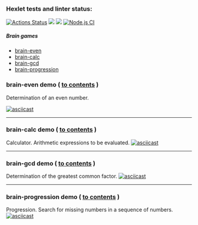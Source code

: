 ### Hexlet tests and linter status:
[![Actions Status](https://github.com/mylitvinov/frontend-project-lvl1/workflows/hexlet-check/badge.svg)](https://github.com/mylitvinov/frontend-project-lvl1/actions) <a href="https://codeclimate.com/github/codeclimate/codeclimate/maintainability"><img src="https://api.codeclimate.com/v1/badges/a99a88d28ad37a79dbf6/maintainability" /></a> 
<a href="https://codeclimate.com/github/codeclimate/codeclimate/test_coverage"><img src="https://api.codeclimate.com/v1/badges/a99a88d28ad37a79dbf6/test_coverage" /></a>
[![Node.js CI](https://github.com/mylitvinov/frontend-project-lvl1/workflows/Node.js%20CI/badge.svg)](https://github.com/mylitvinov/frontend-project-lvl1/actions)


##### Brain games
* [brain-even](#brain-even)
* [brain-calc](#brain-calc)
* [brain-gcd](#brain-gcd)
* [brain-progression](#brain-progression)


### brain-even demo ( [to contents](#contents) ) <a name="brain-even"></a>
Determination of an even number.

[![asciicast](https://asciinema.org/a/X2pH415euEOlZQWBEGLlX0JcL.svg)](https://asciinema.org/a/X2pH415euEOlZQWBEGLlX0JcL)

---

### brain-calc demo ( [to contents](#contents) ) <a name="brain-calc"></a>
Calculator. Arithmetic expressions to be evaluated.
[![asciicast](https://asciinema.org/a/429437.svg)](https://asciinema.org/a/429437)

---

### brain-gcd demo ( [to contents](#contents) ) <a name="brain-gcd"></a>
Determination of the greatest common factor.
[![asciicast](https://asciinema.org/a/M46oL5KXL1Bq6Pe8ZlfAsFS13.svg)](https://asciinema.org/a/M46oL5KXL1Bq6Pe8ZlfAsFS13)

---

### brain-progression demo ( [to contents](#contents) ) <a name="brain-progression"></a>
Progression. Search for missing numbers in a sequence of numbers.
[![asciicast](https://asciinema.org/a/NHlOdABu9hto7PRjbH9sje1qx.svg)](https://asciinema.org/a/NHlOdABu9hto7PRjbH9sje1qx)